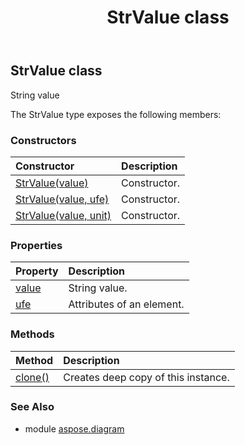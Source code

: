 ﻿---
title: StrValue class
second_title: Aspose.Diagram for Python via .NET API References
description: 
type: docs
weight: 2200
url: /python-net/aspose.diagram/strvalue/
is_root: false
---

## StrValue class

String value



The StrValue type exposes the following members:

### Constructors
| Constructor | Description |
| :- | :- |
| [StrValue(value)](/diagram/python-net/aspose.diagram/strvalue/__init__/#str) | Constructor. |
| [StrValue(value, ufe)](/diagram/python-net/aspose.diagram/strvalue/__init__/#str-UnitFormulaErr) | Constructor. |
| [StrValue(value, unit)](/diagram/python-net/aspose.diagram/strvalue/__init__/#str-MeasureConst) | Constructor. |


### Properties
| Property | Description |
| :- | :- |
| [value](/diagram/python-net/aspose.diagram/strvalue/value) | String value. |
| [ufe](/diagram/python-net/aspose.diagram/strvalue/ufe) | Attributes of an element. |


### Methods
| Method | Description |
| :- | :- |
| [clone()](/diagram/python-net/aspose.diagram/strvalue/clone/#) | Creates deep copy of this instance. |


### See Also

* module [aspose.diagram](../)
